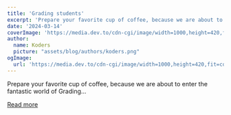 ```yaml
---
title: 'Grading students'
excerpt: 'Prepare your favorite cup of coffee, because we are about to enter the fantastic world of Grading...'
date: '2024-03-14'
coverImage: 'https://media.dev.to/cdn-cgi/image/width=1000,height=420,fit=cover,gravity=auto,format=auto/https%3A%2F%2Fdev-to-uploads.s3.amazonaws.com%2Fuploads%2Farticles%2Fmq5qttws19muuofpm2hm.png'
author:
  name: Koders
  picture: "assets/blog/authors/koders.png"
ogImage:
  url: 'https://media.dev.to/cdn-cgi/image/width=1000,height=420,fit=cover,gravity=auto,format=auto/https%3A%2F%2Fdev-to-uploads.s3.amazonaws.com%2Fuploads%2Farticles%2Fmq5qttws19muuofpm2hm.png'
---
```


Prepare your favorite cup of coffee, because we are about to enter the fantastic world of Grading...

[Read more](https://dev.to/kecbm/grading-students-5eok)
